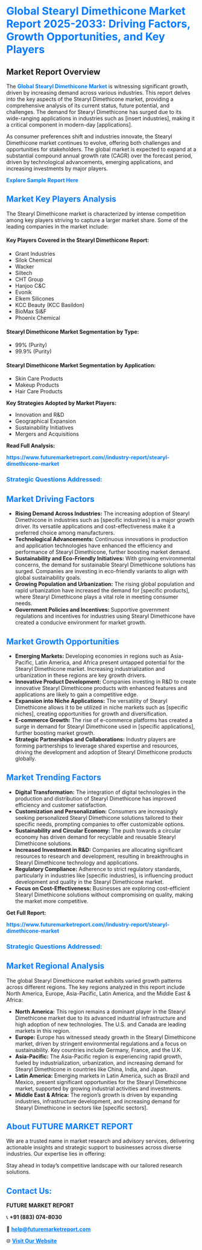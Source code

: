 <h1 style="color: #007BFF;">Global Stearyl Dimethicone Market Report 2025-2033: Driving Factors, Growth Opportunities, and Key Players</h1>

<section id="overview">
<h2>Market Report Overview</h2>
<p>The <a href="https://www.futuremarketreport.com//industry-report/stearyl-dimethicone-market" style="color: #007BFF; text-decoration: none;"><strong>Global Stearyl Dimethicone Market</strong></a> is witnessing significant growth, driven by increasing demand across various industries. This report delves into the key aspects of the Stearyl Dimethicone market, providing a comprehensive analysis of its current status, future potential, and challenges. The demand for Stearyl Dimethicone has surged due to its wide-ranging applications in industries such as [insert industries], making it a critical component in modern-day [applications].</p>
<p>As consumer preferences shift and industries innovate, the Stearyl Dimethicone market continues to evolve, offering both challenges and opportunities for stakeholders. The global market is expected to expand at a substantial compound annual growth rate (CAGR) over the forecast period, driven by technological advancements, emerging applications, and increasing investments by major players.</p>
</section>

<section id="overview">
<p><a href="https://www.futuremarketreport.com//request-sample/reportId=55268" style="color: #007BFF; text-decoration: none;"><strong>Explore Sample Report Here</strong></a></p>
</section>

<section id="key-players">
<h2 style="color: #007BFF;">Market Key Players Analysis</h2>
<p>The Stearyl Dimethicone market is characterized by intense competition among key players striving to capture a larger market share. Some of the leading companies in the market include:</p>
<h4>Key Players Covered in the Stearyl Dimethicone Report:</h4>
<ul><li>Grant Industries</li><li>Silok Chemical</li><li>Wacker</li><li>Siltech</li><li>CHT Group</li><li>Hanjoo C&amp;C</li><li>Evonik</li><li>Elkem Silicones</li><li>KCC Beauty (KCC Basildon)</li><li>BioMax Si&amp;F</li><li>Phoenix Chemical</li></ul>
<h4>Stearyl Dimethicone Market Segmentation by Type:</h4>
<ul><li>99% (Purity)</li><li>99.9% (Purity)</li></ul>

<h4>Stearyl Dimethicone Market Segmentation by Application:</h4>
<ul><li>Skin Care Products</li><li>Makeup Products</li><li>Hair Care Products</li></ul>
<p><strong>Key Strategies Adopted by Market Players:</strong></p>
<ul>
<li>Innovation and R&D</li>
<li>Geographical Expansion</li>
<li>Sustainability Initiatives</li>
<li>Mergers and Acquisitions</li>
</ul>
</section>

<section>
<p><strong>Read Full Analysis: </strong></p><a href="https://www.futuremarketreport.com//industry-report/stearyl-dimethicone-market" style="color: #007BFF; text-decoration: none;"><strong>https://www.futuremarketreport.com//industry-report/stearyl-dimethicone-market</strong></a>
<h3 style="color: #007BFF;">Strategic Questions Addressed:</h3>
</section>

<section id="driving-factors">
<h2 style="color: #007BFF;">Market Driving Factors</h2>
<ul>
<li><strong>Rising Demand Across Industries:</strong> The increasing adoption of Stearyl Dimethicone in industries such as [specific industries] is a major growth driver. Its versatile applications and cost-effectiveness make it a preferred choice among manufacturers.</li>
<li><strong>Technological Advancements:</strong> Continuous innovations in production and application technologies have enhanced the efficiency and performance of Stearyl Dimethicone, further boosting market demand.</li>
<li><strong>Sustainability and Eco-Friendly Initiatives:</strong> With growing environmental concerns, the demand for sustainable Stearyl Dimethicone solutions has surged. Companies are investing in eco-friendly variants to align with global sustainability goals.</li>
<li><strong>Growing Population and Urbanization:</strong> The rising global population and rapid urbanization have increased the demand for [specific products], where Stearyl Dimethicone plays a vital role in meeting consumer needs.</li>
<li><strong>Government Policies and Incentives:</strong> Supportive government regulations and incentives for industries using Stearyl Dimethicone have created a conducive environment for market growth.</li>
</ul>
</section>

<section id="growth-opportunities">
<h2 style="color: #007BFF;">Market Growth Opportunities</h2>
<ul>
<li><strong>Emerging Markets:</strong> Developing economies in regions such as Asia-Pacific, Latin America, and Africa present untapped potential for the Stearyl Dimethicone market. Increasing industrialization and urbanization in these regions are key growth drivers.</li>
<li><strong>Innovative Product Development:</strong> Companies investing in R&D to create innovative Stearyl Dimethicone products with enhanced features and applications are likely to gain a competitive edge.</li>
<li><strong>Expansion into Niche Applications:</strong> The versatility of Stearyl Dimethicone allows it to be utilized in niche markets such as [specific niches], creating opportunities for growth and diversification.</li>
<li><strong>E-commerce Growth:</strong> The rise of e-commerce platforms has created a surge in demand for Stearyl Dimethicone used in [specific applications], further boosting market growth.</li>
<li><strong>Strategic Partnerships and Collaborations:</strong> Industry players are forming partnerships to leverage shared expertise and resources, driving the development and adoption of Stearyl Dimethicone products globally.</li>
</ul>
</section>

<section id="trending-factors">
<h2 style="color: #007BFF;">Market Trending Factors</h2>
<ul>
<li><strong>Digital Transformation:</strong> The integration of digital technologies in the production and distribution of Stearyl Dimethicone has improved efficiency and customer satisfaction.</li>
<li><strong>Customization and Personalization:</strong> Consumers are increasingly seeking personalized Stearyl Dimethicone solutions tailored to their specific needs, prompting companies to offer customizable options.</li>
<li><strong>Sustainability and Circular Economy:</strong> The push towards a circular economy has driven demand for recyclable and reusable Stearyl Dimethicone solutions.</li>
<li><strong>Increased Investment in R&D:</strong> Companies are allocating significant resources to research and development, resulting in breakthroughs in Stearyl Dimethicone technology and applications.</li>
<li><strong>Regulatory Compliance:</strong> Adherence to strict regulatory standards, particularly in industries like [specific industries], is influencing product development and quality in the Stearyl Dimethicone market.</li>
<li><strong>Focus on Cost-Effectiveness:</strong> Businesses are exploring cost-efficient Stearyl Dimethicone solutions without compromising on quality, making the market more competitive.</li>
</ul>
</section>

<section>
<p><strong>Get Full Report: </strong></p><a href="https://www.futuremarketreport.com//industry-report/stearyl-dimethicone-market" style="color: #007BFF; text-decoration: none;"><strong>https://www.futuremarketreport.com//industry-report/stearyl-dimethicone-market</strong></a>
<h3 style="color: #007BFF;">Strategic Questions Addressed:</h3>
</section>


<section id="regional-analysis">
<h2 style="color: #007BFF;">Market Regional Analysis</h2>
<p>The global Stearyl Dimethicone market exhibits varied growth patterns across different regions. The key regions analyzed in this report include North America, Europe, Asia-Pacific, Latin America, and the Middle East & Africa:</p>
<ul>
<li><strong>North America:</strong> This region remains a dominant player in the Stearyl Dimethicone market due to its advanced industrial infrastructure and high adoption of new technologies. The U.S. and Canada are leading markets in this region.</li>
<li><strong>Europe:</strong> Europe has witnessed steady growth in the Stearyl Dimethicone market, driven by stringent environmental regulations and a focus on sustainability. Key countries include Germany, France, and the U.K.</li>
<li><strong>Asia-Pacific:</strong> The Asia-Pacific region is experiencing rapid growth, fueled by industrialization, urbanization, and increasing demand for Stearyl Dimethicone in countries like China, India, and Japan.</li>
<li><strong>Latin America:</strong> Emerging markets in Latin America, such as Brazil and Mexico, present significant opportunities for the Stearyl Dimethicone market, supported by growing industrial activities and investments.</li>
<li><strong>Middle East & Africa:</strong> The region’s growth is driven by expanding industries, infrastructure development, and increasing demand for Stearyl Dimethicone in sectors like [specific sectors].</li>
</ul>
</section>

<footer>
<h2 style="color: #007BFF;">About FUTURE MARKET REPORT</h2>
<p>We are a trusted name in market research and advisory services, delivering actionable insights and strategic support to businesses across diverse industries. Our expertise lies in offering:</p>

<p>Stay ahead in today’s competitive landscape with our tailored research solutions.</p>

<h2 style="color: #007BFF;">Contact Us:</h2>
<p><strong>FUTURE MARKET REPORT</strong></p>
<p>📞 <strong>+91 (883) 074-8030</strong></p>
<p>📧 <strong><a href="mailto:help@futuremarketreport.com" style="color: #007BFF;">help@futuremarketreport.com</a></strong></p>
<p>🌐 <strong><a href="https://www.futuremarketreport.com/" style="color: #007BFF;">Visit Our Website</a></strong></p>
</footer>